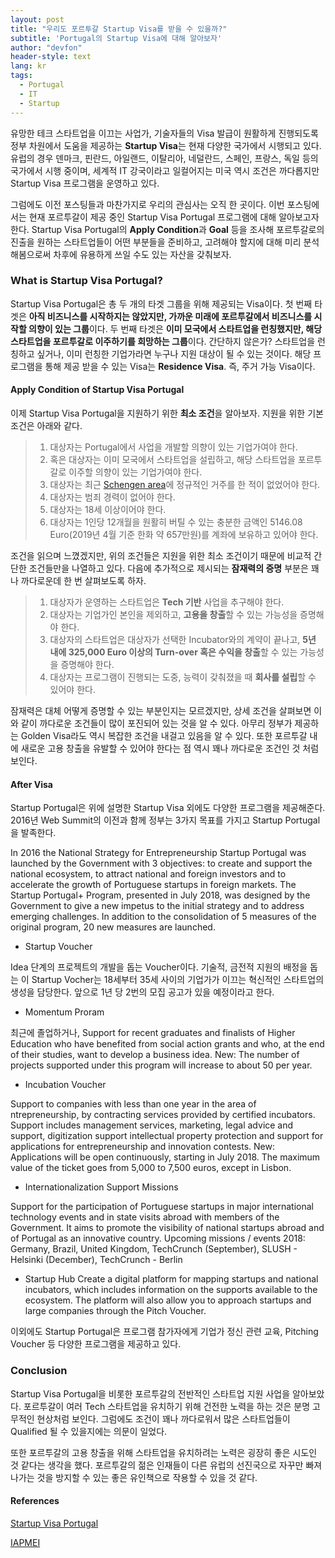 ```yaml
---
layout: post
title: "우리도 포르투갈 Startup Visa를 받을 수 있을까?"
subtitle: 'Portugal의 Startup Visa에 대해 알아보자'
author: "devfon"
header-style: text
lang: kr
tags:
  - Portugal
  - IT
  - Startup
---
```


유망한 테크 스타트업을 이끄는 사업가, 기술자들의 Visa 발급이 원활하게 진행되도록 정부 차원에서 도움을 제공하는 **Startup Visa**는 현재 다양한 국가에서 시행되고 있다. 유럽의 경우 덴마크, 핀란드, 아일랜드, 이탈리아, 네덜란드, 스페인, 프랑스, 독일 등의 국가에서 시행 중이며, 세계적 IT 강국이라고 일컬어지는 미국 역시 조건은 까다롭지만 Startup Visa 프로그램을 운영하고 있다.

그럼에도 이전 포스팅들과 마찬가지로 우리의 관심사는 오직 한 곳이다. 이번 포스팅에서는 현재 포르투갈이 제공 중인 Startup Visa Portugal 프로그램에 대해 알아보고자 한다. Startup Visa Portugal의 **Apply Condition**과 **Goal** 등을 조사해 포르투갈로의 진출을 원하는 스타트업들이 어떤 부분들을 준비하고, 고려해야 할지에 대해 미리 분석해봄으로써 차후에 유용하게 쓰일 수도 있는 자산을 갖춰보자.

### What is Startup Visa Portugal?
Startup Visa Portugal은 총 두 개의 타겟 그룹을 위해 제공되는 Visa이다. 첫 번째 타겟은 **아직 비즈니스를 시작하지는 않았지만, 가까운 미래에 포르투갈에서 비즈니스를 시작할 의향이 있는 그룹**이다. 두 번째 타겟은 **이미 모국에서 스타트업을 런칭했지만, 해당 스타트업을 포르투갈로 이주하기를 희망하는 그룹**이다. 간단하지 않은가? 스타트업을 런칭하고 싶거나, 이미 런칭한 기업가라면 누구나 지원 대상이 될 수 있는 것이다. 해당 프로그램을 통해 제공 받을 수 있는 Visa는 **Residence Visa**. 즉, 주거 가능 Visa이다. 

#### Apply Condition of Startup Visa Portugal
이제 Startup Visa Portugal을 지원하기 위한 **최소 조건**을 알아보자. 지원을 위한 기본 조건은 아래와 같다.

> 1. 대상자는 Portugal에서 사업을 개발할 의향이 있는 기업가여야 한다.
> 2. 혹은 대상자는 이미 모국에서 스타트업을 설립하고, 해당 스타트업을 포르투갈로 이주할 의향이 있는 기업가여야 한다. 
> 3. 대상자는 최근 [Schengen area](https://en.wikipedia.org/wiki/Schengen_Area)에 정규적인 거주를 한 적이 없었어야 한다.
> 4. 대상자는 범죄 경력이 없어야 한다.
> 5. 대상자는 18세 이상이어야 한다.
> 6. 대상자는 1인당 12개월을 원활히 버틸 수 있는 충분한 금액인 5146.08 Euro(2019년 4월 기준 한화 약 657만원)를 계좌에 보유하고 있어야 한다.

조건을 읽으며 느꼈겠지만, 위의 조건들은 지원을 위한 최소 조건이기 때문에 비교적 간단한 조건들만을 나열하고 있다. 다음에 추가적으로 제시되는 **잠재력의 증명** 부분은 꽤나 까다로운데 한 번 살펴보도록 하자.

> 1. 대상자가 운영하는 스타트업은 **Tech 기반** 사업을 추구해야 한다.
> 2. 대상자는 기업가인 본인을 제외하고, **고용을 창출**할 수 있는 가능성을 증명해야 한다.
> 3. 대상자의 스타트업은 대상자가 선택한 Incubator와의 계약이 끝나고, **5년 내에 325,000 Euro 이상의 Turn-over 혹은 수익을 창출**할 수 있는 가능성을 증명해야 한다.
> 4. 대상자는 프로그램이 진행되는 도중, 능력이 갖춰졌을 때 **회사를 설립**할 수 있어야 한다.

잠재력은 대체 어떻게 증명할 수 있는 부분인지는 모르겠지만, 상세 조건을 살펴보면 이와 같이 까다로운 조건들이 많이 포진되어 있는 것을 알 수 있다. 아무리 정부가 제공하는 Golden Visa라도 역시 복잡한 조건을 내걸고 있음을 알 수 있다. 또한 포르투갈 내에 새로운 고용 창출을 유발할 수 있어야 한다는 점 역시 꽤나 까다로운 조건인 것 처럼 보인다.

#### After Visa
Startup Portugal은 위에 설명한 Startup Visa 외에도 다양한 프로그램을 제공해준다. 2016년 Web Summit의 이전과 함께 정부는 3가지 목표를 가지고 Startup Portugal을 발족한다.

In 2016 the National Strategy for Entrepreneurship Startup Portugal was launched by the Government with 3 objectives: to create and support the national ecosystem, to attract national and foreign investors and to accelerate the growth of Portuguese startups in foreign markets. The Startup Portugal+ Program, presented in July 2018, was designed by the Government to give a new impetus to the initial strategy and to address emerging challenges. In addition to the consolidation of 5 measures of the original program, 20 new measures are launched.

- Startup Voucher

Idea 단계의 프로젝트의 개발을 돕는 Voucher이다. 기술적, 금전적 지원의 배정을 돕는 이 Startup Vocher는 18세부터 35세 사이의 기업가가 이끄는 혁신적인 스타트업의 생성을 담당한다. 앞으로 1년 당 2번의 모집 공고가 있을 예정이라고 한다.

- Momentum Proram

최근에 졸업하거나, 
Support for recent graduates and finalists of Higher Education who have benefited from social action grants and who, at the end of their studies, want to develop a business idea.
New: The number of projects supported under this program will increase to about 50 per year.

- Incubation Voucher

Support to companies with less than one year in the area of ntrepreneurship, by contracting services provided by certified incubators. Support includes management services, marketing, legal advice and support, digitization support intellectual property protection and support for applications for entrepreneurship and innovation contests.
New: Applications will be open continuously, starting in July 2018. The maximum value of the ticket goes from 5,000 to 7,500 euros, except in Lisbon.

- Internationalization Support Missions

Support for the participation of Portuguese startups in major international technology events and in state visits abroad with members of the Government. It aims to promote the visibility of national startups abroad and of Portugal as an innovative country.
Upcoming missions / events 2018: Germany, Brazil, United Kingdom, TechCrunch (September), SLUSH - Helsinki (December), TechCrunch - Berlin 

- Startup Hub
Create a digital platform for mapping startups and national incubators, which includes information on the supports available to the ecosystem. The platform will also allow you to approach startups and large companies through the Pitch Voucher.

이외에도 Startup Portugal은 프로그램 참가자에게 기업가 정신 관련 교육, Pitching Voucher 등 다양한 프로그램을 제공하고 있다.

### Conclusion
Startup Visa Portugal을 비롯한 포르투갈의 전반적인 스타트업 지원 사업을 알아보았다. 포르투갈이 여러 Tech 스타트업을 유치하기 위해 건전한 노력을 하는 것은 분명 고무적인 현상처럼 보인다. 그럼에도 조건이 꽤나 까다로워서 많은 스타트업들이 Qualified 될 수 있을지에는 의문이 일었다.

또한 포르투갈의 고용 창출을 위해 스타트업을 유치하려는 노력은 굉장히 좋은 시도인 것 같다는 생각을 했다. 포르투갈의 젊은 인재들이 다른 유럽의 선진국으로 자꾸만 빠져나가는 것을 방지할 수 있는 좋은 유인책으로 작용할 수 있을 것 같다.

#### References
[Startup Visa Portugal](http://startupportugal.com/startup-visa)

[IAPMEI](https://www.iapmei.pt/SOBRE-O-IAPMEI/Missao-Visao-Valores.aspx)